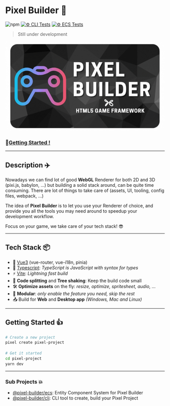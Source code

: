 # Pixel Builder 🚀

![npm](https://img.shields.io/npm/dw/@pixel-builder/cli)
[![⚙️ CLI Tests](https://github.com/kefniark/pixel-builder/actions/workflows/pr-cli.yml/badge.svg)](https://github.com/kefniark/pixel-builder/actions/workflows/pr-cli.yml)
[![⚙️ ECS Tests](https://github.com/kefniark/pixel-builder/actions/workflows/pr-ecs.yml/badge.svg)](https://github.com/kefniark/pixel-builder/actions/workflows/pr-ecs.yml)

> Still under development

![](./pixel-builder-banner.gif)

### 🔗[Getting Started !](https://kefniark.github.io/pixel-builder/getting-started.html)

---
## Description ✈️

Nowadays we can find lot of good **WebGL** Renderer for both 2D and 3D (pixi.js, babylon, ...) but building a solid stack around, can be quite time consuming. There are lot of things to take care of (assets, UI, tooling, config files, webpack, ...)

The idea of **Pixel Builder** is to let you use your Renderer of choice, and provide you all the tools you may need around to speedup your development workflow.

Focus on your game, we take care of your tech stack! 😎

---

## Tech Stack 📦

* 🚢 [Vue3](https://vuejs.org/) (vue-router, vue-i18n, pinia)
* 🤖 [Typescript](https://www.typescriptlang.org/): *TypeScript is JavaScript with syntax for types*
* ⚡ [Vite](https://vitejs.dev/): *Lightning fast build*
* 🧠 **Code splitting** and **Tree shaking**:  Keep the build code small
* 🛠 **Optimize assets** on the fly: *resize, optimize, spritesheet, audio, ...*
* 🧩 **Modular**: *only enable the feature you need, skip the rest*
* 📤 Build for **Web** and **Desktop app** *(Windows, Mac and Linux)*

---

## Getting Started 👍

```sh
# Create a new project
pixel create pixel-project

# Get it started
cd pixel-project
yarn dev
```

---

### Sub Projects 💥

- [@pixel-builder/ecs](./libs/ecs/README.md): Entity Component System for Pixel Builder
- [@pixel-builder/cli](./libs/cli/): CLI tool to create, build your Pixel Project
